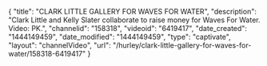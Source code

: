 {
    "title": "CLARK LITTLE GALLERY FOR WAVES FOR WATER",
    "description": "Clark Little and Kelly Slater collaborate to raise money for Waves For Water. Video: PK.",
    "channelid": "158318",
    "videoid": "6419417",
    "date_created": "1444149459",
    "date_modified": "1444149459",
    "type": "captivate",
    "layout": "channelVideo",
    "url": "\/hurley\/clark-little-gallery-for-waves-for-water\/158318-6419417"
}
